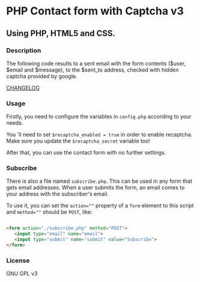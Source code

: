 
 # PHP Contact form with Captcha v3
 ## Using PHP, HTML5 and CSS.
 ### Description

 The following code results to a sent email with the form contents ($user, $email and $message), to the $sent_to address, checked with hidden captcha provided by google. 

 [CHANGELOG](./CHANGELOG.md)
 
 ### Usage
 
 Firstly, you need to configure the variables in `config.php` according to your needs. 
 
 You 'll need to set `$recaptcha_enabled = true` in order to enable recaptcha. Make sure you update the `$recaptcha_secret` variable too!

 After that, you can use the contact form with no further settings.

 ### Subscribe

 There is also a file named `subscribe.php`. This can be used in any form that gets email addresses. When a user submits the form, an email comes to your address with the subscriber's email.

 To use it, you can set the `action=""` property of a `form` element to this script and `method=""` should be `POST`, like:

 ```html

<form action="./subscribe.php" method="POST">
	<input type="email" name="email">
	<input type="submit" name="submit" value="Subscribe">
</form>

 ```
 
 ### License
 GNU GPL v3
